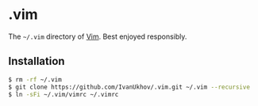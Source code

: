 # .vim

The `~/.vim` directory of [Vim](http://www.vim.org/).
Best enjoyed responsibly.

## Installation

```bash
$ rm -rf ~/.vim
$ git clone https://github.com/IvanUkhov/.vim.git ~/.vim --recursive
$ ln -sFi ~/.vim/vimrc ~/.vimrc
```
